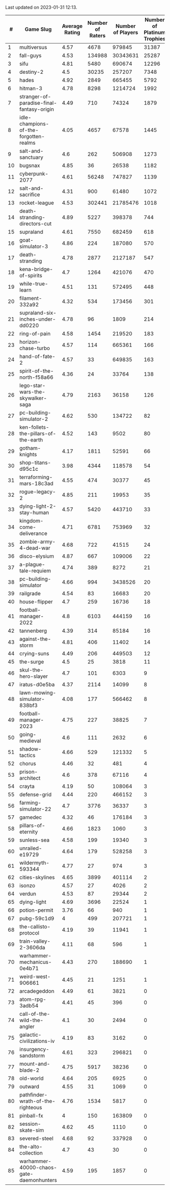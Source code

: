 Last updated on 2023-01-31 12:13.


|#|Game Slug|Average Rating|Number of Raters|Number of Players|Number of Platinum Trophies|Max Rarity (%)|
|---|---|---|---|---|---|---|
|1|multiversus|4.57|4678|979845|31387|75|
|2|fall-guys|4.53|134988|30343631|25287|1|
|3|sifu|4.81|5480|690674|12296|97|
|4|destiny-2|4.5|30235|257207|7348|94|
|5|hades|4.92|2849|665455|5792|89|
|6|hitman-3|4.78|8298|1214724|1992|47|
|7|stranger-of-paradise-final-fantasy-origin|4.49|710|74324|1879|98|
|8|idle-champions-of-the-forgotten-realms|4.05|4657|67578|1445|2|
|9|salt-and-sanctuary|4.6|262|506908|1273|83|
|10|bugsnax|4.85|36|26538|1182|97|
|11|cyberpunk-2077|4.61|56248|747827|1139|65|
|12|salt-and-sacrifice|4.31|900|61480|1072|91|
|13|rocket-league|4.53|302441|21785476|1018|78|
|14|death-stranding-directors-cut|4.89|5227|398378|744|91|
|15|supraland|4.61|7550|682459|618|99|
|16|goat-simulator-3|4.86|224|187080|570|92|
|17|death-stranding|4.78|2877|2127187|547|91|
|18|kena-bridge-of-spirits|4.7|1264|421076|470|94|
|19|while-true-learn|4.51|131|572495|448|93|
|20|filament-332a92|4.32|534|173456|301|93|
|21|supraland-six-inches-under-dd0220|4.78|96|1809|214|99|
|22|ring-of-pain|4.58|1454|219520|183|96|
|23|horizon-chase-turbo|4.57|114|665361|166|88|
|24|hand-of-fate-2|4.57|33|649835|163|72|
|25|spirit-of-the-north-f58a66|4.36|24|33764|138|65|
|26|lego-star-wars-the-skywalker-saga|4.79|2163|36158|126|97|
|27|pc-building-simulator-2|4.62|530|134722|82|75|
|28|ken-follets-the-pillars-of-the-earth|4.52|143|9502|80|44|
|29|gotham-knights|4.17|1811|52591|66|26|
|30|shop-titans-d95c1c|3.98|4344|118578|54|97|
|31|terraforming-mars-18c3ad|4.55|474|30377|45|44|
|32|rogue-legacy-2|4.85|211|19953|35|4|
|33|dying-light-2-stay-human|4.57|5420|443710|33|7|
|34|kingdom-come-deliverance|4.71|6781|753969|32|30|
|35|zombie-army-4-dead-war|4.68|722|41515|24|67|
|36|disco-elysium|4.87|667|109006|22|28|
|37|a-plague-tale-requiem|4.74|389|8272|21|92|
|38|pc-building-simulator|4.66|994|3438526|20|48|
|39|railgrade|4.54|83|16683|20|98|
|40|house-flipper|4.7|259|16736|18|94|
|41|football-manager-2022|4.8|6103|444159|16|49|
|42|tannenberg|4.39|314|85184|16|88|
|43|against-the-storm|4.81|406|11402|14|38|
|44|crying-suns|4.49|206|449503|12|66|
|45|the-surge|4.5|25|3818|11|94|
|46|skul-the-hero-slayer|4.7|101|6303|9|94|
|47|iratus-d0e5ba|4.37|2114|14099|8|85|
|48|lawn-mowing-simulator-838bf3|4.08|177|566462|8|84|
|49|football-manager-2023|4.75|227|38825|7|79|
|50|going-medieval|4.6|111|2632|6|68|
|51|shadow-tactics|4.66|529|121332|5|5|
|52|chorus|4.46|32|481|4|87|
|53|prison-architect|4.6|378|67116|4|29|
|54|crayta|4.19|50|108064|3|23|
|55|defense-grid|4.44|220|466152|3|80|
|56|farming-simulator-22|4.7|3776|36337|3|77|
|57|gamedec|4.32|46|176184|3|27|
|58|pillars-of-eternity|4.66|1823|1060|3|81|
|59|sunless-sea|4.58|199|19340|3|36|
|60|unrailed-e19729|4.64|179|528258|3|9|
|61|wildermyth-593344|4.77|27|974|3|19|
|62|cities-skylines|4.65|3899|401114|2|71|
|63|isonzo|4.57|27|4026|2|57|
|64|verdun|4.53|87|29344|2|76|
|65|dying-light|4.69|3696|22524|1|95|
|66|potion-permit|3.76|66|940|1|98|
|67|pubg-59c1d9|4|499|207721|1|74|
|68|the-callisto-protocol|4.19|39|11941|1|5|
|69|train-valley-2-3606da|4.11|68|596|1|89|
|70|warhammer-mechanicus-0e4b71|4.43|270|188690|1|25|
|71|weird-west-906661|4.45|21|1251|1|85|
|72|arcadegeddon|4.49|61|3821|0|90|
|73|atom-rpg-3adb54|4.41|45|396|0|98|
|74|call-of-the-wild-the-angler|4.1|30|2494|0|64|
|75|galactic-civilizations-iv|4.19|83|3162|0|79|
|76|insurgency-sandstorm|4.61|323|296821|0|5|
|77|mount-and-blade-2|4.75|5917|38236|0|27|
|78|old-world|4.64|205|6925|0|83|
|79|outward|4.55|31|1069|0|73|
|80|pathfinder-wrath-of-the-righteous|4.76|1534|5817|0|51|
|81|pinball-fx|4|150|163809|0|85|
|82|session-skate-sim|4.62|45|1110|0|27|
|83|severed-steel|4.68|92|337928|0|17|
|84|the-alto-collection|4.7|43|30|0|7|
|85|warhammer-40000-chaos-gate-daemonhunters|4.59|195|1857|0|5|
